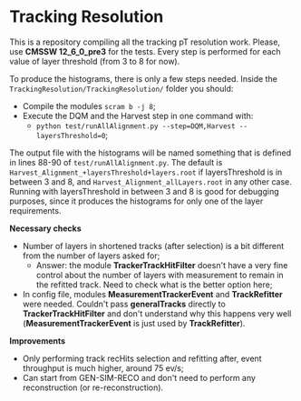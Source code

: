 # Tracking Resolution

This is a repository compiling all the tracking pT resolution work. Please, use **CMSSW 12_6_0_pre3** for the tests. Every step is performed for each value of layer threshold (from 3 to 8 for now).

To produce the histograms, there is only a few steps needed. Inside the `TrackingResolution/TrackingResolution/` folder you should:
  - Compile the modules `scram b -j 8`;
  - Execute the DQM and the Harvest step in one command with:
     - `python test/runAllAlignment.py --step=DQM,Harvest --layersThreshold=0`;

The output file with the histograms will be named something that is defined in lines 88-90 of `test/runAllAlignment.py`. The default is `Harvest_Alignment_+layersThreshold+layers.root` if layersThreshold is in between 3 and 8, and `Harvest_Alignment_allLayers.root` in any other case. Running with layersThreshold in between 3 and 8 is good for debugging purposes, since it produces the histograms for only one of the layer requirements.

**Necessary checks**
  - Number of layers in shortened tracks (after selection) is a bit different from the number of layers asked for;
     - Answer: the module **TrackerTrackHitFilter** doesn't have a very fine control about the number of layers with measurement to remain in the refitted track. Need to check what is the better option here;
  - In config file, modules **MeasurementTrackerEvent** and **TrackRefitter** were needed. Couldn't pass **generalTracks** directly to **TrackerTrackHitFilter** and don't understand why this happens very well (**MeasurementTrackerEvent** is just used by **TrackRefitter**).

**Improvements**
  - Only performing track recHits selection and refitting after, event throughput is much higher, around 75 ev/s;
  - Can start from GEN-SIM-RECO and don't need to perform any reconstruction (or re-reconstruction).
